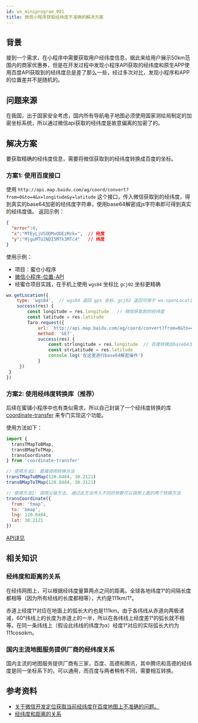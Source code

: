```yaml
---
id: wx_miniprogram_001
title: 微信小程序获取经纬度不准确的解决方案
---
```


## 背景

接到一个需求，在小程序中需要获取用户经纬度信息，据此来给用户展示50km范围内的商家优惠券，但是在开发过程中发现小程序API获取的经纬度和原生APP使用百度API获取到的经纬度总是差了那么一些，经过多次对比，发现小程序和APP的位置差并不是随机的。

## 问题来源

在我国，出于国家安全考虑，国内所有导航电子地图必须使用国家测绘局制定的加密坐标系统，所以通过微信api获取的经纬度是故意偏离的加密了的。

## 解决方案

要获取精确的经纬度信息，需要将微信获取到的经纬度转换成百度的坐标。

### 方案1: 使用百度接口

使用 `http://api.map.baidu.com/ag/coord/convert?from=0&to=4&x=longitude&y=latitude` 这个接口，传入微信获取到的经纬度，得到真实的base64加密的经纬度字符串，使用base64解密成js字符串即可得到真实的经纬度值。
返回示例：

```json
{
  "error":0,
  "x":"MTEyLjU5ODMxODEzMzk=",  // 经度
  "y":"MjguMTU2NDI5MTk3MTc4"   // 纬度
}
```

使用示例：

- 项目：蜜仓小程序
- [微信小程序-位置-API](https://developers.weixin.qq.com/miniprogram/dev/api/location/wx.getLocation.html)
- 经蜜仓项目实践，在手机上使用 `wgs84` 坐标比 `gcj02` 坐标更精确

```js
wx.getLocation({
	type: 'wgs84',  // wgs84 返回 gps 坐标，gcj02 返回可用于 wx.openLocation 的坐标
	success(res) {			
		const longitude = res.longitude   // 微信获取到的经纬度
		const latitude = res.latitude
		Taro.request({
			url: `http://api.map.baidu.com/ag/coord/convert?from=0&to=4&x=${longitude}&y=${latitude}`,
			method: 'GET',
			success(res) {
				const strlongitude = res.longitude  // 百度转换后base64加密的经纬度字符串
				const strLatitude = res.latitude
				console.log('在这里进行base64解密操作')
			}
	 })
 }
})

```

### 方案2: 使用经纬度转换库（推荐）

后续在蜜铺小程序中也有类似需求，所以自己封装了一个经纬度转换的库 [coordinate-transfer](https://www.npmjs.com/package/coordinate-transfer) 来专门实现这个功能。

使用方法如下：

```js
import {
  transTMapToBMap,
  transBMapToTMap,
  transCoordinate
} from 'coordinate-transfer'

// 使用方法1: 直接调用转换方法
transTMapToBMap(120.8484, 30.2121)
transBMapToTMap(120.8484, 30.2121)

// 使用方法2: 调用父级方法, 通过此方法传入不同的参数可以调用上面的两个转换方法
transCoordinate({
  from: 'tmap',
  to: 'bmap',
  lng: 120.8484,
  lat: 30.2121
})
```

[API详见](https://www.npmjs.com/package/coordinate-transfer)

## 相关知识

### 经纬度和距离的关系

在经纬网图上，可以根据经纬度量算两点之间的距离。全球各地纬度1°的间隔长度都相等（因为所有经线的长度都相等），大约是111km/1°。

赤道上经度1°对应在地面上的弧长大约也是111km。由于各纬线从赤道向两极递减，60°纬线上的长度为赤道上的一半，所以在各纬线上经度差1°的弧长就不相等。在同一条纬线上（假设此纬线的纬度为α）经度1°对应的实际弧长大约为111cosαkm。

### 国内主流地图服务提供厂商的经纬度关系

国内主流的地图服务提供厂商有三家，百度、高德和腾讯，其中腾讯和高德的经纬度是同一坐标系下的，可以通用，而百度与两者稍有不同，需要相互转换。

## 参考资料

- [关于微信开发定位获取当前经纬度在百度地图上不准确的问题。](https://blog.csdn.net/th_1101/article/details/85762741)
- [经纬度和距离的关系](https://zhidao.baidu.com/question/1431627115688846899.html)
